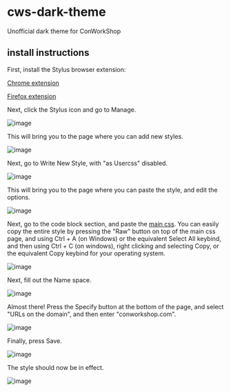 # cws-dark-theme
Unofficial dark theme for ConWorkShop
## install instructions
First, install the Stylus browser extension:

[Chrome extension](https://chrome.google.com/webstore/detail/stylus/clngdbkpkpeebahjckkjfobafhncgmne/)

[Firefox extension](https://addons.mozilla.org/en-US/firefox/addon/styl-us/)

Next, click the Stylus icon and go to Manage.

![image](https://i.imgur.com/igIJKCv.png)

This will bring you to the page where you can add new styles.

![image](https://i.imgur.com/RhO56AE.png)

Next, go to Write New Style, with "as Usercss" disabled.

![image](https://i.imgur.com/53nwfnr.png)

This will bring you to the page where you can paste the style, and edit the options.

![image](https://i.imgur.com/QP3hkOx.png)

Next, go to the code block section, and paste the [main css](https://github.com/enae64/cws-dark-theme/blob/master/style.css). You can easily copy the entire style by pressing the "Raw" button on top of the main css page, and using Ctrl + A (on Windows) or the equivalent Select All keybind, and then using Ctrl + C (on windows), right clicking and selecting Copy, or the equivalent Copy keybind for your operating system. 

![image](https://i.imgur.com/curARkb.png)

Next, fill out the Name space.

![image](https://i.imgur.com/0cuvqeo.png)

Almost there! Press the Specify button at the bottom of the page, and select "URLs on the domain", and then enter "conworkshop.com".

![image](https://i.imgur.com/fIDBEhA.png)

Finally, press Save.

![image](https://i.imgur.com/AjfZFtc.png)

The style should now be in effect.

![image](https://i.imgur.com/1jQV2fG.png)
